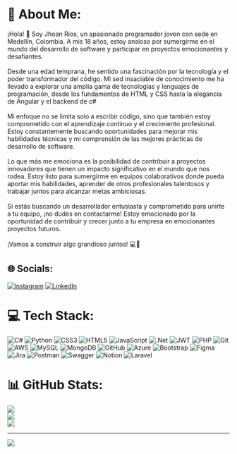 # 💫 About Me:
¡Hola! 👋 Soy Jhoan Rios, un apasionado programador joven con sede en Medellín, Colombia. A mis 18 años, estoy ansioso por sumergirme en el mundo del desarrollo de software y participar en proyectos emocionantes y desafiantes.<br><br>Desde una edad temprana, he sentido una fascinación por la tecnología y el poder transformador del código. Mi sed insaciable de conocimiento me ha llevado a explorar una amplia gama de tecnologías y lenguajes de programación, desde los fundamentos de HTML y CSS hasta la elegancia de Angular y el backend de c#<br><br>Mi enfoque no se limita solo a escribir código, sino que también estoy comprometido con el aprendizaje continuo y el crecimiento profesional. Estoy constantemente buscando oportunidades para mejorar mis habilidades técnicas y mi comprensión de las mejores prácticas de desarrollo de software.<br><br>Lo que más me emociona es la posibilidad de contribuir a proyectos innovadores que tienen un impacto significativo en el mundo que nos rodea. Estoy listo para sumergirme en equipos colaborativos donde pueda aportar mis habilidades, aprender de otros profesionales talentosos y trabajar juntos para alcanzar metas ambiciosas.<br><br>Si estás buscando un desarrollador entusiasta y comprometido para unirte a tu equipo, ¡no dudes en contactarme! Estoy emocionado por la oportunidad de contribuir y crecer junto a tu empresa en emocionantes proyectos futuros.<br><br>¡Vamos a construir algo grandioso juntos! 💻🚀


## 🌐 Socials:
[![Instagram](https://img.shields.io/badge/Instagram-%23E4405F.svg?logo=Instagram&logoColor=white)](https://instagram.com/jhoan__rios) [![LinkedIn](https://img.shields.io/badge/LinkedIn-%230077B5.svg?logo=linkedin&logoColor=white)](https://linkedin.com/in/jhoan-rios-4b70351aa) 

# 💻 Tech Stack:
![C#](https://img.shields.io/badge/c%23-%23239120.svg?style=for-the-badge&logo=csharp&logoColor=white) ![Python](https://img.shields.io/badge/python-3670A0?style=for-the-badge&logo=python&logoColor=ffdd54) ![CSS3](https://img.shields.io/badge/css3-%231572B6.svg?style=for-the-badge&logo=css3&logoColor=white) ![HTML5](https://img.shields.io/badge/html5-%23E34F26.svg?style=for-the-badge&logo=html5&logoColor=white) ![JavaScript](https://img.shields.io/badge/javascript-%23323330.svg?style=for-the-badge&logo=javascript&logoColor=%23F7DF1E) ![.Net](https://img.shields.io/badge/.NET-5C2D91?style=for-the-badge&logo=.net&logoColor=white) ![JWT](https://img.shields.io/badge/JWT-black?style=for-the-badge&logo=JSON%20web%20tokens) ![PHP](https://img.shields.io/badge/php-%23777BB4.svg?style=for-the-badge&logo=php&logoColor=white)  ![Git](https://img.shields.io/badge/git-%23F05033.svg?style=for-the-badge&logo=git&logoColor=white) ![AWS](https://img.shields.io/badge/AWS-%23FF9900.svg?style=for-the-badge&logo=amazon-aws&logoColor=white) ![MySQL](https://img.shields.io/badge/mysql-4479A1.svg?style=for-the-badge&logo=mysql&logoColor=white) ![MongoDB](https://img.shields.io/badge/MongoDB-%234ea94b.svg?style=for-the-badge&logo=mongodb&logoColor=white) ![GitHub](https://img.shields.io/badge/github-%23121011.svg?style=for-the-badge&logo=github&logoColor=white)  ![Azure](https://img.shields.io/badge/azure-%230072C6.svg?style=for-the-badge&logo=microsoftazure&logoColor=white) ![Bootstrap](https://img.shields.io/badge/bootstrap-%238511FA.svg?style=for-the-badge&logo=bootstrap&logoColor=white) ![Figma](https://img.shields.io/badge/figma-%23F24E1E.svg?style=for-the-badge&logo=figma&logoColor=white) ![Jira](https://img.shields.io/badge/jira-%230A0FFF.svg?style=for-the-badge&logo=jira&logoColor=white) ![Postman](https://img.shields.io/badge/Postman-FF6C37?style=for-the-badge&logo=postman&logoColor=white) ![Swagger](https://img.shields.io/badge/-Swagger-%23Clojure?style=for-the-badge&logo=swagger&logoColor=white) ![Notion](https://img.shields.io/badge/Notion-%23000000.svg?style=for-the-badge&logo=notion&logoColor=white) ![Laravel](https://img.shields.io/badge/laravel-%23FF2D20.svg?style=for-the-badge&logo=laravel&logoColor=white)
# 📊 GitHub Stats:
![](https://github-readme-stats.vercel.app/api?username=jhoan-rios&theme=react&hide_border=false&include_all_commits=false&count_private=false)<br/>
![](https://github-readme-streak-stats.herokuapp.com/?user=jhoan-rios&theme=react&hide_border=false)<br/>
![](https://github-readme-stats.vercel.app/api/top-langs/?username=jhoan-rios&theme=react&hide_border=false&include_all_commits=false&count_private=false&layout=compact)

---
[![](https://visitcount.itsvg.in/api?id=jhoan-rios&icon=0&color=0)](https://visitcount.itsvg.in)

<!-- Proudly created with GPRM ( https://gprm.itsvg.in ) -->
